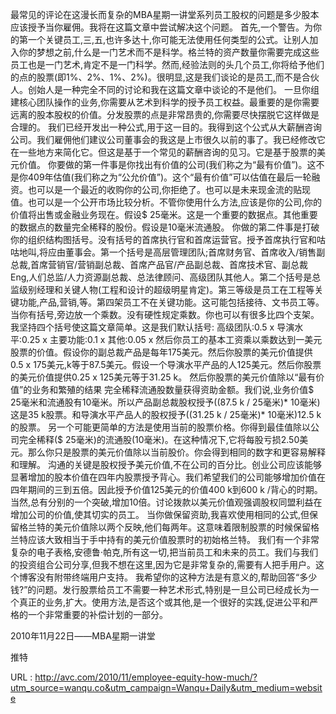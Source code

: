 最常见的评论在这漫长而复杂的MBA星期一讲堂系列员工股权的问题是多少股本应该授予当你雇佣。我将在这篇文章中尝试解决这个问题。 
 首先,一个警告。为你的第一个关键员工,三,五,也许多达十,你可能无法使用任何类型的公式。让别人加入你的梦想之前,什么是一门艺术而不是科学。格兰特的资产数量你需要完成这些员工也是一门艺术,肯定不是一门科学。然而,经验法则的头几个员工,你将给予他们的点的股票(即1%、2%、1%、2%)。很明显,这是我们谈论的是员工,而不是合伙人。创始人是一种完全不同的讨论和我在这篇文章中谈论的不是他们。 
 一旦你组建核心团队操作的业务,你需要从艺术到科学的授予员工权益。最重要的是你需要远离的股本股权的价值。分发股票的点是非常昂贵的,你需要尽快摆脱它这样做是合理的。 
 我们已经开发出一种公式,用于这一目的。我得到这个公式从大薪酬咨询公司。我们雇佣他们建议公司董事会的我这是上市很久以前的事了。我已经修改它在一些地方来简化它。但这是基于一个常见的薪酬咨询的见习。它是基于股票的美元价值。 
 你要做的第一件事是你找出有价值的公司(我们称之为“最有价值”)。这不是你409年估值(我们称之为“公允价值”)。这个“最有价值”可以估值在最后一轮融资。也可以是一个最近的收购你的公司,你拒绝了。也可以是未来现金流的贴现值。也可以是一个公开市场比较分析。不管你使用什么方法,应该是你的公司,你的价值将出售或金融业务现在。假设$ 25毫米。这是一个重要的数据点。其他重要的数据点的数量完全稀释的股份。假设是10毫米流通股。 
 你做的第二件事是打破你的组织结构图括号。没有括号的首席执行官和首席运营官。授予首席执行官和咕咕地叫,将应由董事会。第一个括号是高层管理团队;首席财务官、首席收入/销售副总裁,首席营销官/营销副总裁、首席产品官/产品副总裁、首席技术官、副总裁Eng,人们总监/人力资源副总裁、总法律顾问、高级团队其他人。第二个括号是总监级别经理和关键人物(工程和设计的超级明星肯定)。第三等级是员工在工程等关键功能,产品,营销,等。第四架员工不在关键功能。这可能包括接待、文书员工等。 
 当你有括号,旁边放一个乘数。没有硬性规定乘数。你也可以有很多比四个支架。我坚持四个括号使这篇文章简单。这是我们默认括号: 
 高级团队:0.5 x 
 导演水平:0.25 x 
 主要功能:0.1 x 
 其他:0.05 x 
 然后你员工的基本工资乘以乘数达到一美元股票的价值。假设你的副总裁产品是每年175美元。然后你股票的美元价值提供0.5 x 175美元,k等于87.5美元。假设一个导演水平产品的人125美元。然后你股票的美元价值提供0.25 x 125美元等于31.25 k。 
 然后你股票的美元价值除以“最有价值”的业务和繁殖的结果 
 完全稀释流通股数量获得资助金额。我们说,业务价值$ 25毫米和流通股有10毫米。所以产品副总裁股权授予((87.5 k / 25毫米)* 10毫米)这是35 k股票。和导演水平产品人的股权授予((31.25 k / 25毫米)* 10毫米)12.5 k的股票。 
 另一个可能更简单的方法是使用当前的股票价格。你得到最佳值除以公司完全稀释($ 25毫米)的流通股(10毫米)。在这种情况下,它将每股亏损2.50美元。那么你只是股票的美元价值除以当前股价。你会得到相同的数字和更容易解释和理解。 
 沟通的关键是股权授予美元价值,不在公司的百分比。创业公司应该能够显著增加的股本价值在四年内股票授予背心。我们希望我们的公司能够增加价值在四年期间的三到五倍。因此授予价值125美元的价值400 k到600 k /背心的时期。当然,总有分别的一个突破,增加10倍。讨论拨款以美元价值观强调股权同盟利益在增加公司的价值,使其切实的员工。 
 当你做保留资助,我喜欢使用相同的公式,但保留格兰特的美元价值除以两个反映,他们每两年。这意味着限制股票的时候保留格兰特应该大致相当于手中持有的美元价值股票时的初始格兰特。 
 我们有一个非常复杂的电子表格,安德鲁·帕克,所有这一切,把当前员工和未来的员工。我们与我们的投资组合公司分享,但我不想在这里,因为它是非常复杂的,需要有人把手用户。这个博客没有附带终端用户支持。 
 我希望你的这种方法是有意义的,帮助回答“多少钱?”的问题。发行股票给员工不需要一种艺术形式,特别是一旦公司已经成长为一个真正的业务,扩大。使用方法,是否这个或其他,是一个很好的实践,促进公平和严格的一个非常重要的补偿计划的一部分。 
  
  
 2010年11月22日——MBA星期一讲堂 
  
  
 推特 
  
  
   
  URL : http://avc.com/2010/11/employee-equity-how-much/?utm_source=wanqu.co&utm_campaign=Wanqu+Daily&utm_medium=website